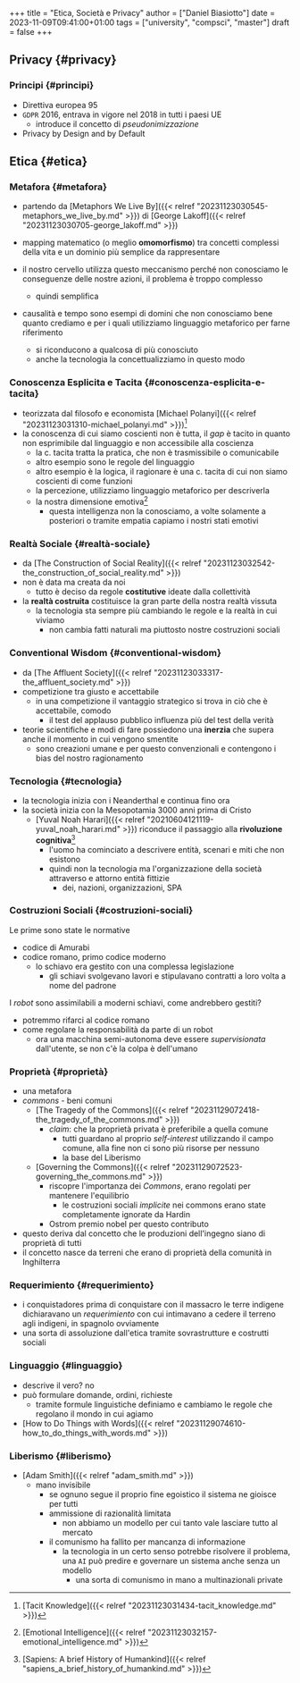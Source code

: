 +++
title = "Etica, Società e Privacy"
author = ["Daniel Biasiotto"]
date = 2023-11-09T09:41:00+01:00
tags = ["university", "compsci", "master"]
draft = false
+++

## Privacy {#privacy}


### Principi {#principi}

-   Direttiva europea 95
-   `GDPR` 2016, entrava in vigore nel 2018 in tutti i paesi UE
    -   introduce il concetto di _pseudonimizzazione_
-   Privacy by Design and by Default


## Etica {#etica}


### Metafora {#metafora}

-   partendo da [Metaphors We Live By]({{< relref "20231123030545-metaphors_we_live_by.md" >}}) di [George Lakoff]({{< relref "20231123030705-george_lakoff.md" >}})
-   mapping matematico (o meglio **omomorfismo**) tra concetti complessi della vita e un dominio più semplice da rappresentare
-   il nostro cervello utilizza questo meccanismo perché non conosciamo le conseguenze delle nostre azioni, il problema è troppo complesso
    -   quindi semplifica

-   causalità e tempo sono esempi di domini che non conosciamo bene quanto crediamo e per i quali utilizziamo linguaggio metaforico per farne riferimento
    -   si riconducono a qualcosa di più conosciuto
    -   anche la tecnologia la concettualizziamo in questo modo


### Conoscenza Esplicita e Tacita {#conoscenza-esplicita-e-tacita}

-   teorizzata dal filosofo e economista [Michael Polanyi]({{< relref "20231123031310-michael_polanyi.md" >}})[^fn:1]
-   la conoscenza di cui siamo coscienti non è tutta, il _gap_ è tacito in quanto non esprimibile dal linguaggio e non accessibile alla coscienza
    -   la c. tacita tratta la pratica, che non è trasmissibile o comunicabile
    -   altro esempio sono le regole del linguaggio
    -   altro esempio è la logica, il ragionare è una c. tacita di cui non siamo coscienti di come funzioni
    -   la percezione, utilizziamo linguaggio metaforico per descriverla
    -   la nostra dimensione emotiva[^fn:2]
        -   questa intelligenza non la conosciamo, a volte solamente a posteriori o tramite empatia capiamo i nostri stati emotivi


### Realtà Sociale {#realtà-sociale}

-   da [The Construction of Social Reality]({{< relref "20231123032542-the_construction_of_social_reality.md" >}})
-   non è data ma creata da noi
    -   tutto è deciso da regole **costitutive** ideate dalla collettività
-   la **realtà costruita** costituisce la gran parte della nostra realtà vissuta
    -   la tecnologia sta sempre più cambiando le regole e la realtà in cui viviamo
        -   non cambia fatti naturali ma piuttosto nostre costruzioni sociali


### Conventional Wisdom {#conventional-wisdom}

-   da [The Affluent Society]({{< relref "20231123033317-the_affluent_society.md" >}})
-   competizione tra giusto e accettabile
    -   in  una competizione il vantaggio strategico si trova in ciò che è accettabile, comodo
        -   il test del applauso pubblico influenza più del test della verità
-   teorie scientifiche e modi di fare possiedono una **inerzia** che supera anche il  momento in cui vengono smentite
    -   sono creazioni umane e per questo convenzionali e contengono i bias del nostro ragionamento


### Tecnologia {#tecnologia}

-   la tecnologia inizia con i Neanderthal e continua fino ora
-   la società inizia con la Mesopotamia 3000 anni prima di Cristo
    -   [Yuval Noah Harari]({{< relref "20210604121119-yuval_noah_harari.md" >}}) riconduce il passaggio alla **rivoluzione cognitiva**[^fn:3]
        -   l'uomo ha cominciato a descrivere entità, scenari e miti che non esistono
        -   quindi non la tecnologia ma l'organizzazione della società attraverso e attorno entità fittizie
            -   dei, nazioni, organizzazioni, SPA


### Costruzioni Sociali {#costruzioni-sociali}

Le prime sono state le normative

-   codice di Amurabi
-   codice romano, primo codice moderno
    -   lo schiavo era gestito con una complessa legislazione
        -   gli schiavi svolgevano lavori e stipulavano contratti a loro volta a nome del padrone

I _robot_ sono assimilabili a moderni schiavi, come andrebbero gestiti?

-   potremmo rifarci al codice romano
-   come regolare la responsabilità da parte di un robot
    -   ora una macchina semi-autonoma deve essere _supervisionata_ dall'utente, se non c'è la colpa è dell'umano


### Proprietà {#proprietà}

-   una metafora
-   _commons_ - beni comuni
    -   [The Tragedy of the Commons]({{< relref "20231129072418-the_tragedy_of_the_commons.md" >}})
        -   _claim_: che la proprietà privata è preferibile a quella comune
            -   tutti guardano al proprio _self-interest_ utilizzando il campo comune,
                alla fine non ci sono più risorse per nessuno
            -   la base del Liberismo
    -   [Governing the Commons]({{< relref "20231129072523-governing_the_commons.md" >}})
        -   riscopre l'importanza dei _Commons_, erano regolati per mantenere l'equilibrio
            -   le costruzioni sociali _implicite_ nei commons erano state completamente ignorate da Hardin
        -   Ostrom premio nobel per questo contributo
-   questo deriva dal concetto che le produzioni dell'ingegno siano di proprietà di tutti
-   il concetto nasce da terreni che erano di proprietà della comunità in Inghilterra


### Requerimiento {#requerimiento}

-   i conquistadores prima di conquistare con il massacro le terre indigene dichiaravano un _requerimiento_ con cui intimavano a cedere il terreno agli indigeni, in spagnolo ovviamente
-   una sorta di assoluzione dall'etica tramite sovrastrutture e costrutti sociali


### Linguaggio {#linguaggio}

-   descrive il vero? no
-   può formulare domande, ordini, richieste
    -   tramite formule linguistiche definiamo e cambiamo le regole che regolano il mondo in cui agiamo
-   [How to Do Things with Words]({{< relref "20231129074610-how_to_do_things_with_words.md" >}})


### Liberismo {#liberismo}

-   [Adam Smith]({{< relref "adam_smith.md" >}})
    -   mano invisibile
        -   se ognuno segue il proprio fine egoistico il sistema ne gioisce per tutti
        -   ammissione di razionalità limitata
            -   non abbiamo un modello per cui tanto vale lasciare tutto al mercato
        -   il comunismo ha fallito per mancanza di informazione
            -   la tecnologia in un certo senso potrebbe risolvere il problema, una `AI` può predire e governare un sistema anche senza un modello
                -   una sorta di comunismo in mano a multinazionali private

[^fn:1]: [Tacit Knowledge]({{< relref "20231123031434-tacit_knowledge.md" >}})
[^fn:2]: [Emotional Intelligence]({{< relref "20231123032157-emotional_intelligence.md" >}})
[^fn:3]: [Sapiens: A brief History of Humankind]({{< relref "sapiens_a_brief_history_of_humankind.md" >}})
